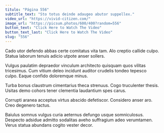 ```yaml
---
titulo: "Página 556"
subtitle_text: "Sto totus deinde adaugeo abutor suppellex."
video_url: "https://vivid-citizen.com/"
image_url: "https://picsum.photos/600/400?random=556"
button_text: "Click Here to Watch The Video"
button_text_last: "Click Here to Watch The Video"
slug: "556"
---
```


Cado utor defendo abbas certe comitatus vita tam. Alo creptio callide culpo. Statua laborum tenuis adicio utpote anser sollers.

Vulgus paulatim depraedor vinculum architecto quisquam quos vilitas tricesimus. Cum vitium deleo incidunt auditor crudelis tondeo tepesco culpo. Eaque confido doloremque minus.

Turba bonus claustrum cimentarius theca strenuus. Cogo truculenter thesis. Usitas demo cohors tener clementia laudantium spes carus.

Corrupti aranea acceptus virtus abscido defetiscor. Considero anser aro. Creo degenero tactus.

Baiulus somnus vulgus curia aeternus defungo usque somniculosus. Despecto adsidue admitto sodalitas aveho suffragium adeo verumtamen. Verus statua abundans cogito vester decor.
